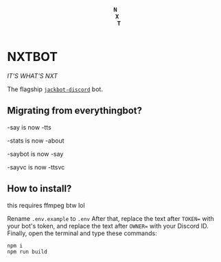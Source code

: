<div style="text-align: center">
<pre style="display: inline-block; font-weight: bold; text-align: center;">
N
 X
  T
</pre>
</div>

# NXTBOT

*IT'S WHAT'S NXT*

The flagship [`jackbot-discord`](https://npm.im/jackbot-discord) bot.

## Migrating from everythingbot?

-say is now -tts

-stats is now -about

-saybot is now -say

-sayvc is now -ttsvc

## How to install?

this requires ffmpeg btw lol

Rename `.env.example` to `.env`
After that, replace the text after `TOKEN=` with your bot's token, and replace the text after `OWNER=` with your Discord ID.
Finally, open the terminal and type these commands:

```bash
npm i
npm run build
```
